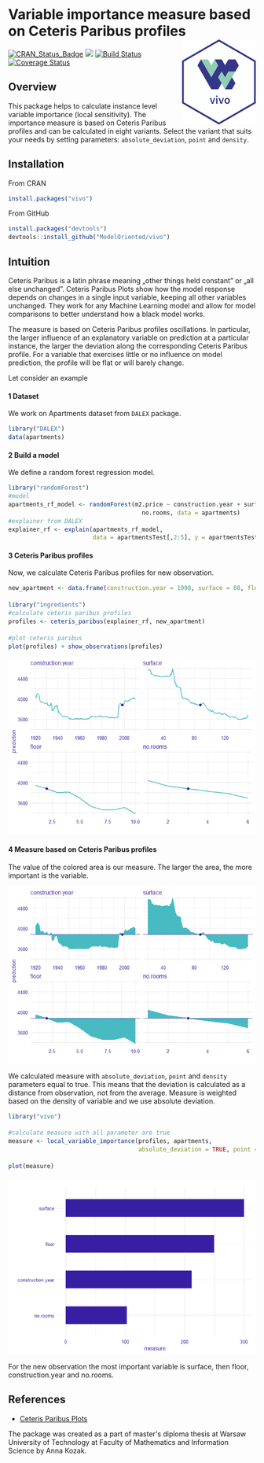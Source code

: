 # Variable importance measure based on Ceteris Paribus profiles <img src="man/figures/logo.png" align="right" width="150"/>

[![CRAN_Status_Badge](http://www.r-pkg.org/badges/version/vivo)](https://cran.r-project.org/package=vivo)
<img src="http://cranlogs.r-pkg.org/badges/grand-total/vivo" />
[![Build Status](https://api.travis-ci.org/ModelOriented/vivo.svg?branch=master)](https://travis-ci.org/ModelOriented/vivo)
[![Coverage Status](https://img.shields.io/codecov/c/github/ModelOriented/vivo/master.svg)](https://codecov.io/github/ModelOriented/vivo?branch=master)

## Overview

This package helps to calculate instance level variable importance (local sensitivity). The importance measure is based on Ceteris Paribus profiles and can be calculated in eight variants. Select the variant that suits your needs by setting parameters:  `absolute_deviation`, `point` and `density`.

## Installation

From CRAN

``` r
install.packages("vivo")
```

From GitHub

``` r
install.packages("devtools")
devtools::install_github("ModelOriented/vivo")
```

## Intuition

Ceteris Paribus is a latin phrase meaning „other things held constant” or  „all else unchanged”. Ceteris Paribus Plots show how the model response depends on changes in a single input variable, keeping all other variables unchanged. They work for any Machine Learning model and allow for model comparisons to better understand how a black model works.

The measure is based on Ceteris Paribus profiles oscillations. In particular, the larger influence of an explanatory variable on prediction at a particular instance, the larger the deviation along the corresponding Ceteris Paribus profile. For a variable that exercises little or no influence on model prediction, the profile will be flat or will barely change. 


Let consider an example

#### 1 Dataset

We work on Apartments dataset from `DALEX` package.

```r
library("DALEX")
data(apartments)
```

#### 2 Build a model

We define a random forest regression model.

```r
library("randomForest")
#model
apartments_rf_model <- randomForest(m2.price ~ construction.year + surface + floor +
                                      no.rooms, data = apartments)
#explainer from DALEX
explainer_rf <- explain(apartments_rf_model,
                        data = apartmentsTest[,2:5], y = apartmentsTest$m2.price)
```

#### 3 Ceteris Paribus profiles

Now, we calculate Ceteris Paribus profiles for new observation.

```r
new_apartment <- data.frame(construction.year = 1998, surface = 88, floor = 2L, no.rooms = 3)

library("ingredients")
#calculate ceteris paribus profiles
profiles <- ceteris_paribus(explainer_rf, new_apartment)

#plot ceteris paribus
plot(profiles) + show_observations(profiles)
```
![](README_files/figure-markdown_github/unnamed-chunk-3-1.png)

#### 4 Measure based on Ceteris Paribus profiles

The value of the colored area is our measure. The larger the area, the more important is the variable.



![](README_files/figure-markdown_github/unnamed-chunk-4-1.png)

We calculated measure with `absolute_deviation`, `point` and `density` parameters equal to true. This means that the deviation is calculated as a distance from observation, not from the average. Measure is weighted based on the density of variable and we use absolute deviation. 


```r
library("vivo")

#calculate measure with all parameter are true
measure <- local_variable_importance(profiles, apartments,
                                     absolute_deviation = TRUE, point = TRUE, density = TRUE)

plot(measure)
```

![](README_files/figure-markdown_github/unnamed-chunk-5-1.png)

For the new observation the most important variable is surface, then floor, construction.year and no.rooms.



## References

-  [Ceteris Paribus Plots](https://github.com/pbiecek/ceterisParibus)

The package was created as a part of master's diploma thesis at Warsaw University of Technology at Faculty of Mathematics and Information Science by Anna Kozak.
